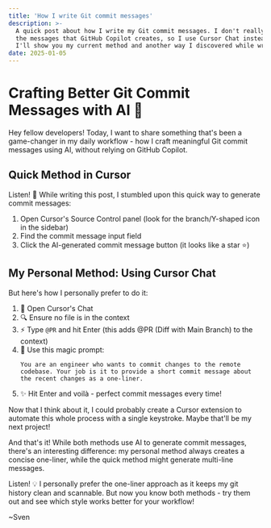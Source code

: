 ```yaml
---
title: 'How I write Git commit messages'
description: >-
  A quick post about how I write my Git commit messages. I don't really like 
  the messages that GitHub Copilot creates, so I use Cursor Chat instead. 
  I'll show you my current method and another way I discovered while writing this post.
date: 2025-01-05
---
```


# Crafting Better Git Commit Messages with AI 🚀

Hey fellow developers! Today, I want to share something that's been a game-changer in my daily workflow - how I craft meaningful Git commit messages using AI, without relying on GitHub Copilot.

## Quick Method in Cursor

Listen! 🎯 While writing this post, I stumbled upon this quick way to generate commit messages:

1. Open Cursor's Source Control panel (look for the branch/Y-shaped icon in the sidebar)
2. Find the commit message input field
3. Click the AI-generated commit message button (it looks like a star ⭐)

## My Personal Method: Using Cursor Chat

But here's how I personally prefer to do it:

1. 📝 Open Cursor's Chat
2. 🔍 Ensure no file is in the context
3. ⚡️ Type `@PR` and hit Enter (this adds @PR (Diff with Main Branch) to the context)
4. 💬 Use this magic prompt:
   ```
   You are an engineer who wants to commit changes to the remote codebase. Your job is it to provide a short commit message about the recent changes as a one-liner.
   ```
5. ✨ Hit Enter and voilà - perfect commit messages every time!

Now that I think about it, I could probably create a Cursor extension to automate this whole process with a single keystroke. Maybe that'll be my next project!

And that's it! While both methods use AI to generate commit messages, there's an interesting difference: my personal method always creates a concise one-liner, while the quick method might generate multi-line messages.

Listen! 💡 I personally prefer the one-liner approach as it keeps my git history clean and scannable. But now you know both methods - try them out and see which style works better for your workflow!

~Sven